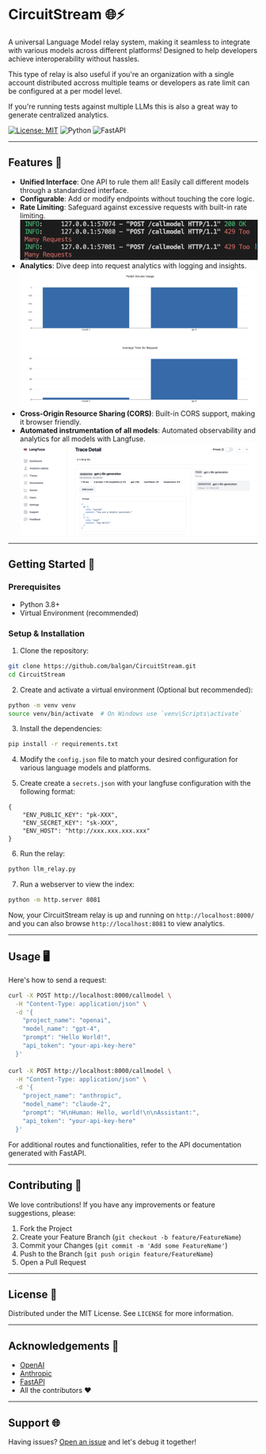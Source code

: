 # CircuitStream 🌐⚡

A universal Language Model relay system, making it seamless to integrate with various models across different platforms! Designed to help developers achieve interoperability without hassles. 

This type of relay is also useful if you're an organization with a single account distributed accross multiple teams or developers as rate limit can be configured at a per model level.

If you're running tests against multiple LLMs this is also a great way to generate centralized analytics.

[![License: MIT](https://img.shields.io/badge/License-MIT-green.svg)](https://opensource.org/licenses/MIT) ![Python](https://img.shields.io/badge/python-v3.8+-blue.svg) ![FastAPI](https://img.shields.io/badge/FastAPI-latest-brightgreen.svg)

---

## Features 🌟
- **Unified Interface**: One API to rule them all! Easily call different models through a standardized interface.
- **Configurable**: Add or modify endpoints without touching the core logic.
- **Rate Limiting**: Safeguard against excessive requests with built-in rate limiting.
![Rate Limit](images/ratelimit.png)
- **Analytics**: Dive deep into request analytics with logging and insights.
![Analytics](images/analytics.png)
- **Cross-Origin Resource Sharing (CORS)**: Built-in CORS support, making it browser friendly.
- **Automated instrumentation of all models**: Automated observability and analytics for all models with Langfuse.
![Langfuse](images/langfuse.png)

---

## Getting Started 🚀

### Prerequisites
- Python 3.8+
- Virtual Environment (recommended)

### Setup & Installation

1. Clone the repository:
```bash
git clone https://github.com/balgan/CircuitStream.git
cd CircuitStream
```

2. Create and activate a virtual environment (Optional but recommended):
```bash
python -m venv venv
source venv/bin/activate  # On Windows use `venv\Scripts\activate`
```

3. Install the dependencies:
```bash
pip install -r requirements.txt
```

4. Modify the `config.json` file to match your desired configuration for various language models and platforms.

5. Create create a `secrets.json` with your langfuse configuration with the following format:

```
{
    "ENV_PUBLIC_KEY": "pk-XXX",
    "ENV_SECRET_KEY": "sk-XXX",
    "ENV_HOST": "http://xxx.xxx.xxx.xxx"
}
```

6. Run the relay:
```bash
python llm_relay.py
```

7. Run a webserver to view the index:
```bash
python -m http.server 8081
```

Now, your CircuitStream relay is up and running on `http://localhost:8000/` and you can also browse `http://localhost:8081` to view analytics.

---

## Usage 🖥️

Here's how to send a request:

```bash
curl -X POST http://localhost:8000/callmodel \
  -H "Content-Type: application/json" \
  -d '{
    "project_name": "openai",
    "model_name": "gpt-4",
    "prompt": "Hello World!",
    "api_token": "your-api-key-here"
  }'

curl -X POST http://localhost:8000/callmodel \
  -H "Content-Type: application/json" \
  -d '{
    "project_name": "anthropic",
    "model_name": "claude-2",
    "prompt": "H\nHuman: Hello, world!\n\nAssistant:",
    "api_token": "your-api-key-here"
  }'

```

For additional routes and functionalities, refer to the API documentation generated with FastAPI.

---

## Contributing 🤝

We love contributions! If you have any improvements or feature suggestions, please:

1. Fork the Project
2. Create your Feature Branch (`git checkout -b feature/FeatureName`)
3. Commit your Changes (`git commit -m 'Add some FeatureName'`)
4. Push to the Branch (`git push origin feature/FeatureName`)
5. Open a Pull Request

---

## License 📜

Distributed under the MIT License. See `LICENSE` for more information.

---

## Acknowledgements 🎉

- [OpenAI](https://www.openai.com/)
- [Anthropic](https://www.anthropic.com/)
- [FastAPI](https://fastapi.tiangolo.com/)
- All the contributors ❤️

---

## Support 🌐

Having issues? [Open an issue](https://github.com/balgan/CircuitStream/issues) and let's debug it together!

